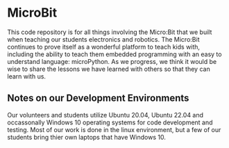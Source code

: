 # MicroBit
This code repository is for all things involving the Micro:Bit that we built when teaching our students electronics and robotics. The Micro:Bit continues to prove itself as a wonderful platform to teach kids with, including the ability to teach them embedded programming with an easy to understand language: microPython. As we progress, we think it would be wise to share the lessons we have learned with others so that they can learn with us. 

## Notes on our Development Environments
Our volunteers and students utilize Ubuntu 20.04, Ubuntu 22.04 and occassonally Windows 10 operating systems for code development and testing. Most of our work is done in the linux environment, but a few of our students bring thier own laptops that have Windows 10. 
